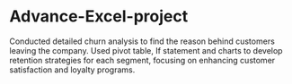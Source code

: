 # Advance-Excel-project
Conducted detailed churn analysis to find the reason behind customers leaving the company.
Used pivot table, If statement and charts to develop retention strategies for each segment, focusing on
enhancing customer satisfaction and loyalty programs.
